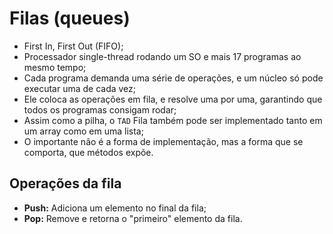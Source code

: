 # Filas (queues)

* First In, First Out (FIFO);
* Processador single-thread rodando um SO e mais 17 programas ao mesmo tempo;
* Cada programa demanda uma série de operações, e um núcleo só pode executar uma de cada vez;
* Ele coloca as operações em fila, e resolve uma por uma, garantindo que todos os programas consigam rodar;
* Assim como a pilha, o `TAD` Fila também pode ser implementado tanto em um array como em uma lista;
* O importante não é a forma de implementação, mas a forma que se comporta, que métodos expõe.

## Operações da fila

* **Push:** Adiciona um elemento no final da fila;
* **Pop:** Remove e retorna o "primeiro" elemento da fila.
